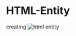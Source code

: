 # HTML-Entity
creating
![html entity](https://user-images.githubusercontent.com/104976452/171841632-a11c4afd-bae8-49ac-9a15-fa55766d5e40.png)
